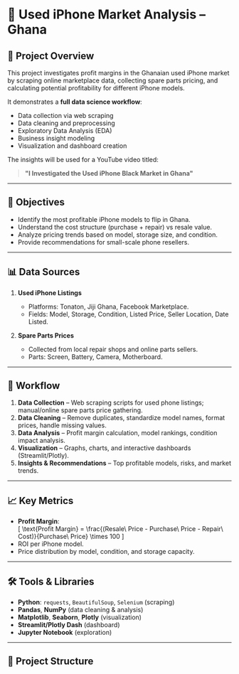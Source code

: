 # 📱 Used iPhone Market Analysis – Ghana

## 📌 Project Overview
This project investigates profit margins in the Ghanaian used iPhone market by scraping online marketplace data, collecting spare parts pricing, and calculating potential profitability for different iPhone models.

It demonstrates a **full data science workflow**:  
- Data collection via web scraping  
- Data cleaning and preprocessing  
- Exploratory Data Analysis (EDA)  
- Business insight modeling  
- Visualization and dashboard creation

The insights will be used for a YouTube video titled:  
> **"I Investigated the Used iPhone Black Market in Ghana"**

---

## 🎯 Objectives
- Identify the most profitable iPhone models to flip in Ghana.
- Understand the cost structure (purchase + repair) vs resale value.
- Analyze pricing trends based on model, storage size, and condition.
- Provide recommendations for small-scale phone resellers.

---

## 📊 Data Sources
1. **Used iPhone Listings**  
   - Platforms: Tonaton, Jiji Ghana, Facebook Marketplace.  
   - Fields: Model, Storage, Condition, Listed Price, Seller Location, Date Listed.  

2. **Spare Parts Prices**  
   - Collected from local repair shops and online parts sellers.  
   - Parts: Screen, Battery, Camera, Motherboard.

---

## 🔄 Workflow
1. **Data Collection** – Web scraping scripts for used phone listings; manual/online spare parts price gathering.
2. **Data Cleaning** – Remove duplicates, standardize model names, format prices, handle missing values.
3. **Data Analysis** – Profit margin calculation, model rankings, condition impact analysis.
4. **Visualization** – Graphs, charts, and interactive dashboards (Streamlit/Plotly).
5. **Insights & Recommendations** – Top profitable models, risks, and market trends.

---

## 📈 Key Metrics
- **Profit Margin**:  
  \[
  \text{Profit Margin} = \frac{(Resale\ Price - Purchase\ Price - Repair\ Cost)}{Purchase\ Price} \times 100
  \]
- ROI per iPhone model.
- Price distribution by model, condition, and storage capacity.

---

## 🛠 Tools & Libraries
- **Python**: `requests`, `BeautifulSoup`, `Selenium` (scraping)  
- **Pandas**, **NumPy** (data cleaning & analysis)  
- **Matplotlib**, **Seaborn**, **Plotly** (visualization)  
- **Streamlit/Plotly Dash** (dashboard)  
- **Jupyter Notebook** (exploration)

---

## 📂 Project Structure

